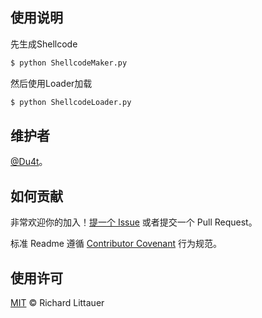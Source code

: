 
## 使用说明

先生成Shellcode
```sh
$ python ShellcodeMaker.py
```
然后使用Loader加载
```sh
$ python ShellcodeLoader.py
```

## 维护者

[@Du4t](https://github.com/Du4t)。

## 如何贡献

非常欢迎你的加入！[提一个 Issue](https://github.com/Du4t/Python_ShellcodeLoader/issues/new) 或者提交一个 Pull Request。

标准 Readme 遵循 [Contributor Covenant](http://contributor-covenant.org/version/1/3/0/) 行为规范。

## 使用许可

[MIT](LICENSE) © Richard Littauer

